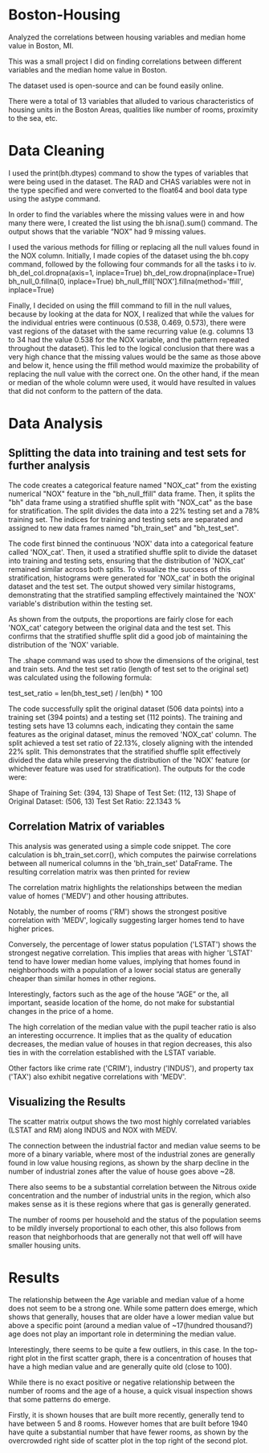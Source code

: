 # Boston-Housing
Analyzed the correlations between housing variables and median home value in Boston, MI.

This was a small project I did on finding correlations between different variables and the median home value in Boston. 

The dataset used is open-source and can be found easily online. 

There were a total of 13 variables that alluded to various characteristics of housing units in the Boston Areas, qualities like number of rooms, proximity to the sea, etc.

# Data Cleaning
I used the print(bh.dtypes) command to show the types of variables that were being used in the dataset. The RAD and CHAS variables were not in the type specified and were converted to the float64 and bool data type using the astype command.

In order to find the variables where the missing values were in and how many there were, I created the list using the bh.isna().sum() command. The output shows that the variable “NOX” had 9 missing values.

I used the various methods for filling or replacing all the null values found in the NOX column. Initially, I made copies of the dataset using the bh.copy command, followed by the following four commands for all the tasks i to iv.
bh_del_col.dropna(axis=1, inplace=True)
bh_del_row.dropna(inplace=True)
bh_null_0.fillna(0, inplace=True)
bh_null_ffill['NOX'].fillna(method='ffill', inplace=True)

Finally, I decided on using the ffill command to fill in the null values, because by looking at the data for NOX, I realized that while the values for the individual entries were continuous (0.538, 0.469, 0.573), there were vast regions of the dataset with the same recurring value (e.g. columns 13 to 34 had the value 0.538 for the NOX variable, and the pattern repeated throughout the dataset). This led to the logical conclusion that there was a very high chance that the missing values would be the same as those above and below it, hence using the ffill method would maximize the probability
of
replacing the null value with the correct one. On the other hand, if the mean or median of the whole column were used, it would have resulted in values that did not conform to the pattern of the data.


# Data Analysis
## Splitting the data into training and test sets for further analysis
The code creates a categorical feature named "NOX_cat" from the existing numerical "NOX" feature in the "bh_null_ffill" data frame. Then, it splits the "bh" data frame using a stratified shuffle split with "NOX_cat" as the base for stratification. The split divides the data into a 22% testing set and a 78% training set. The indices for training and testing sets are separated and assigned to new data frames named "bh_train_set" and "bh_test_set".

The code first binned the continuous 'NOX' data into a categorical feature called 'NOX_cat'. Then, it used a stratified shuffle split to divide the dataset into training and testing sets, ensuring that the distribution of 'NOX_cat' remained similar across both splits. To visualize the success of this stratification, histograms were generated for 'NOX_cat' in both the original dataset and the test set. The output showed very similar histograms, demonstrating that the stratified sampling effectively maintained the 'NOX' variable's distribution within the testing set.

As shown from the outputs, the proportions are fairly close for each 'NOX_cat' category between the original data and the test set. This confirms that the stratified shuffle split did a good job of maintaining the distribution of the 'NOX' variable.

The .shape command was used to show the dimensions of the original, test and train sets. And the test set ratio (length of test set to the original set) was calculated using the following formula:

test_set_ratio = len(bh_test_set) / len(bh) * 100

The code successfully split the original dataset (506 data points) into a training set (394 points) and a testing set (112 points). The training and testing sets have 13 columns each, indicating they contain the same features as the original dataset, minus the removed 'NOX_cat' column. The split achieved a test set ratio of 22.13%, closely aligning with the intended 22% split. This demonstrates that the stratified shuffle split effectively divided the data while preserving the distribution of the 'NOX' feature (or whichever feature was used for stratification). The outputs for the code were:

Shape of Training Set: (394, 13)
Shape of Test Set: (112, 13)
Shape of Original Dataset: (506, 13)
Test Set Ratio: 22.1343 %


## Correlation Matrix of variables
This analysis was generated using a simple code snippet. The core calculation is bh_train_set.corr(), which computes the pairwise correlations between all numerical columns in the 'bh_train_set' DataFrame. The resulting correlation matrix was then printed for review

The correlation matrix highlights the relationships between the median value of homes ('MEDV') and other housing attributes.

Notably, the number of rooms ('RM') shows the strongest positive correlation with 'MEDV', logically suggesting larger homes tend to have higher prices.

Conversely, the percentage of lower status population ('LSTAT') shows the strongest negative correlation. This implies that areas with higher 'LSTAT' tend to have lower median home values, implying that homes found in neighborhoods with a population of a lower social status are generally cheaper than similar homes in other regions.

Interestingly, factors such as the age of the house “AGE” or the, all important, seaside location of the home, do not make for substantial changes in the price of a home.

The high correlation of the median value with the pupil teacher ratio is also an interesting occurrence. It implies that as the quality of education decreases, the median value of houses in that region decreases, this also ties in with the correlation established with the LSTAT variable.

Other factors like crime rate ('CRIM'), industry ('INDUS'), and property tax ('TAX') also exhibit negative correlations with 'MEDV'.

## Visualizing the Results
The scatter matrix output shows the two most highly correlated variables (LSTAT and RM) along INDUS and NOX with MEDV.

The connection between the industrial factor and median value seems to be more of a binary variable, where most of the industrial zones are generally found in low value housing regions, as shown by the sharp decline in the number of industrial zones after the value of house goes above ~28.

There also seems to be a substantial correlation between the Nitrous oxide concentration and the number of industrial units in the region, which also makes sense as it is these regions where that gas is generally generated. 

The number of rooms per household and the status of the population seems to be mildly inversely proportional to each other, this also follows from reason that neighborhoods that are generally not that well off will have smaller housing units.

# Results
The relationship between the Age variable and median value of a home does not seem to be a strong one. While some pattern does emerge, which shows that generally, houses that are older have a lower median value but above a specific point (around a median value of ~17(hundred thousand?) age does not play an important role in determining the median value.

Interestingly, there seems to be quite a few outliers, in this case. In the top-right plot in the first scatter graph, there is a concentration of houses that have a high median value and are generally quite old (close to 100).

While there is no exact positive or negative relationship between the number of rooms and the age of a house, a quick visual inspection shows that some patterns do emerge.

Firstly, it is shown houses that are built more recently, generally tend to have between 5 and 8 rooms. However homes that are built before 1940 have quite a substantial number that have fewer rooms, as shown by the overcrowded right side of scatter plot in the top right of the second plot.


